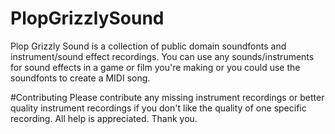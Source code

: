 # PlopGrizzlySound
Plop Grizzly Sound is a collection of public domain soundfonts and instrument/sound effect recordings.  You can use any sounds/instruments for sound effects in a game or film you're making or you could use the soundfonts to create a MIDI song.

#Contributing
Please contribute any missing instrument recordings or better quality instrument recordings if you don't like the quality of one specific recording.  All help is appreciated.  Thank you.
